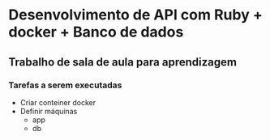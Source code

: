 # Desenvolvimento de API com Ruby + docker + Banco de dados 

## Trabalho de sala de aula para aprendizagem 

### Tarefas a serem executadas

- Criar conteiner docker
- Definir máquinas 
    - app
    - db

